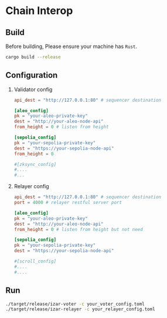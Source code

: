 # Chain Interop

## Build

Before building, Please ensure your machine has `Rust`.

```sh
cargo build --release
```

## Configuration

1. Validator config

   ```toml
   api_dest = "http://127.0.0.1:80" # sequencer destination

   [aleo_config]
   pk = "your-aleo-private-key"
   dest = "http://your-aleo-node-api"
   from_height = 0 # listen from height

   [sepolia_config]
   pk = "your-sepolia-private-key"
   dest = "https://your-sepolia-node-api"
   from_height = 0

   #[zksync_config]
   #....
   #...
   ```

2. Relayer config

   ```toml
   api_dest = "http://127.0.0.1:80" # sequencer destination
   port = 4000 # relayer restful server port

   [aleo_config]
   pk = "your-aleo-private-key"
   dest = "http://your-aleo-node-api"
   from_height = 0 # listen from height but not need

   [sepolia_config]
   pk = "your-sepolia-private-key"
   dest = "https://your-sepolia-node-api"

   #[scroll_config]
   #....
   #....
   ```

## Run

```sh
./target/release/izar-voter -c your_voter_config.toml
./target/release/izar-relayer -c your_relayer_config.toml
```
